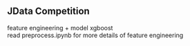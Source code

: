 ## JData Competition
feature engineering + model xgboost  
read preprocess.ipynb for more details of feature engineering